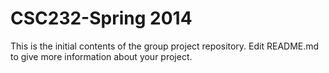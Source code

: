 CSC232-Spring 2014
==================

This is the initial contents of the group project repository.
Edit README.md to give more information about your project.
